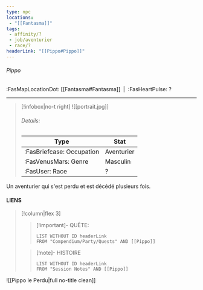 ```yaml
---
type: npc
locations:
 - "[[Fantasma]]"
tags:
 - affinity/?
 - job/aventurier
 - race/?
headerLink: "[[Pippo#Pippo]]"
---
```

###### Pippo
<span class="sub2">:FasMapLocationDot: [[Fantasma#Fantasma]]&nbsp;&nbsp;|&nbsp;&nbsp;:FasHeartPulse: ? </span>
___

> [!infobox|no-t right]
> ![[portrait.jpg]]
> ###### Details:
> | Type | Stat |
> | ---- | ---- |
> | :FasBriefcase: Occupation |  Aventurier |
> | :FasVenusMars: Genre | Masculin |
> | :FasUser: Race | ? |
<span class="clearfix"></span>

Un aventurier qui s'est perdu et est décédé plusieurs fois.


#### LIENS
> [!column|flex 3]
>> [!important]- QUÊTE:
>>```dataview
>>LIST WITHOUT ID headerLink
>>FROM "Compendium/Party/Quests" AND [[Pippo]]
>
>>[!note]- HISTOIRE
>>```dataview
>>LIST WITHOUT ID headerLink
>>FROM "Session Notes" AND [[Pippo]]

![[Pippo le Perdu|full no-title clean]]